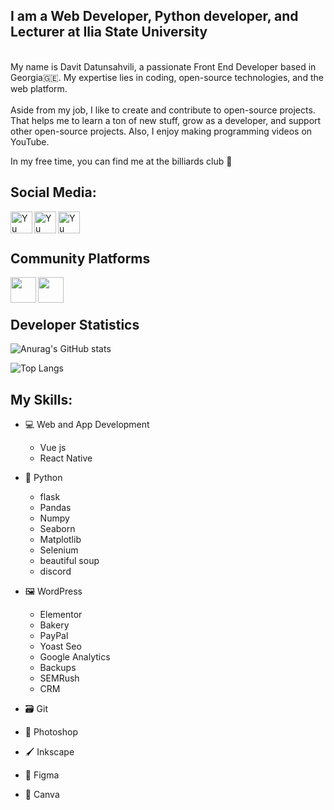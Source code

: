 ## I am a Web Developer, Python developer, and Lecturer at Ilia State University

<br>
My name is Davit Datunsahvili, a passionate Front End Developer based in Georgia🇬🇪. 
My expertise lies in coding, open-source technologies, and the web platform.
<br><br>
Aside from my job, I like to create and contribute to open-source projects. That helps me to learn a ton of new stuff, 
grow as a developer, and support other open-source projects. Also, I enjoy making programming videos on YouTube.

In my free time, you can find me at the billiards club 🎱

## Social Media:



<a href="https://www.linkedin.com/in/ddatunashvili/">
   <img align="left" src="https://raw.githubusercontent.com/yushi1007/yushi1007/main/images/linkedin.svg" alt="Yu Shi | LinkedIn" width="35px"/>
</a>
<a href="https://instagram.com/ddatunashvilii">
   <img align="left" src="https://raw.githubusercontent.com/yushi1007/yushi1007/main/images/instagram.svg" alt="Yu Shi | Instagram" width="35px"/>
</a>
<a href="https://www.facebook.com/ddatunashvilii">
   <img align="left" src="https://i.imgur.com/YbokdI0.png" alt="Yu Shi | Instagram" width="35px"/>
</a>


<br><br>
## Community Platforms
<a href="https://discord.gg/RxCPTMVy8Z">
   <img align="left" width="41px" src="https://cdn-icons-png.flaticon.com/512/3670/3670157.png"/>
</a>
<a href="https://www.youtube.com/channel/UCZA10Y495KC6BfHBeW7CXMQ">
   <img align="left" width="41px"  src="https://cdn-icons-png.flaticon.com/512/3670/3670147.png"/>
</a>

<br>
<br>

## Developer Statistics
<!-- [![Top Langs](https://github-readme-stats.vercel.app/api/top-langs/?username=ddatunashvili&layout=compact)](https://github.com/yushi1007) -->
![Anurag's GitHub stats](https://github-readme-stats.vercel.app/api?username=ddatunashvili&show_icons=true&theme=radical) 


 ![Top Langs](https://github-readme-stats.vercel.app/api/top-langs/?username=ddatunashvili&langs_count=6&hide=jupyter%20notebook&hide=Python&show=vue&theme=radical&exclude_repo=Windows_App) 


 <!--![Top Langs](https://github-readme-stats.vercel.app/api/top-langs/?username=ddatunashvili&langs_count=6%hide=notebook&show=vue&theme=radical)   -->



## My Skills: 
   * 💻 Web and App Development
      * Vue js
      * React Native
   
   * 🐍 Python 
       *  flask
       *  Pandas
       *  Numpy
       *  Seaborn
       *  Matplotlib
       *  Selenium
       *  beautiful soup
       *  discord
       
   * 🖼️ WordPress
       * Elementor
       * Bakery
       * PayPal
       * Yoast Seo
       * Google Analytics
       * Backups
       * SEMRush
       * CRM
       
   
   * 🗃️ Git
   * 🎨 Photoshop
   * 🖌️ Inkscape   
   * 🌈 Figma
   * 🖖 Canva   


